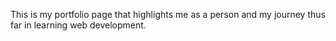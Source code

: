 This is my portfolio page that highlights me as a person and my journey thus far in learning web development.
